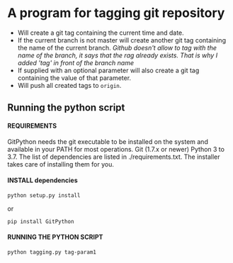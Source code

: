 # A program for tagging git repository

* Will create a git tag containing the current time and date.
* If the current branch is not master will create another git tag containing the
name of the current branch. 
_Github doesn't allow to tag with the name of the branch, it says that the rag already exists.  That is why I added 'tag' in front of the branch name_
* If supplied with an optional parameter will also create a git tag containing the
value of that parameter.
* Will push all created tags to `origin`.

## Running the python script

#### REQUIREMENTS
GitPython needs the git executable to be installed on the system and available in your PATH for most operations. 
Git (1.7.x or newer)
Python 3 to 3.7.
The list of dependencies are listed in ./requirements.txt. The installer takes care of installing them for you.

#### INSTALL dependencies

```
python setup.py install
```
or 

```
pip install GitPython
```

#### RUNNING THE PYTHON SCRIPT

```
python tagging.py tag-param1
```